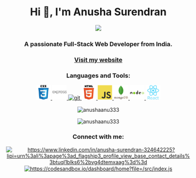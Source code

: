 <h1 align="center">Hi 👋, I'm Anusha Surendran</h1>


<p align='center'> </h1>
<p align="center">
<a align="center" href="https://github.com/DenverCoder1/readme-typing-svg"><img src="https://readme-typing-svg.herokuapp.com?&font=IBM+Plex+Sans&color=d25f2c&size=25&lines=Welcome+to+my+GitHub+Profile" /></a>
</p>

<h3 align="center">A passionate Full-Stack Web Developer from India.</h3>
<h3 align="center" text-decoration="none"><a href="https://rajnarayana.netlify.app/" target="_blank" rel="noopener noreferrer" >
    Visit my website
</a></h3>

<h3 align="center">Languages and Tools:</h3>
<p align="center"> <a href="https://www.w3schools.com/css/" target="_blank" rel="noreferrer"> <img src="https://raw.githubusercontent.com/devicons/devicon/master/icons/css3/css3-original-wordmark.svg" alt="css3" width="40" height="40"/> </a> <a href="https://expressjs.com" target="_blank" rel="noreferrer"> <img src="https://raw.githubusercontent.com/devicons/devicon/master/icons/express/express-original-wordmark.svg" alt="express" width="40" height="40"/> </a> <a href="https://git-scm.com/" target="_blank" rel="noreferrer"> <img src="https://www.vectorlogo.zone/logos/git-scm/git-scm-icon.svg" alt="git" width="40" height="40"/> </a> <a href="https://www.w3.org/html/" target="_blank" rel="noreferrer"> <img src="https://raw.githubusercontent.com/devicons/devicon/master/icons/html5/html5-original-wordmark.svg" alt="html5" width="40" height="40"/> </a> <a href="https://developer.mozilla.org/en-US/docs/Web/JavaScript" target="_blank" rel="noreferrer"> <img src="https://raw.githubusercontent.com/devicons/devicon/master/icons/javascript/javascript-original.svg" alt="javascript" width="40" height="40"/> </a> <a href="https://www.mongodb.com/" target="_blank" rel="noreferrer"> <img src="https://raw.githubusercontent.com/devicons/devicon/master/icons/mongodb/mongodb-original-wordmark.svg" alt="mongodb" width="40" height="40"/> </a> <a href="https://nodejs.org" target="_blank" rel="noreferrer"> <img src="https://raw.githubusercontent.com/devicons/devicon/master/icons/nodejs/nodejs-original-wordmark.svg" alt="nodejs" width="40" height="40"/> </a> <a href="https://reactjs.org/" target="_blank" rel="noreferrer"> <img src="https://raw.githubusercontent.com/devicons/devicon/master/icons/react/react-original-wordmark.svg" alt="react" width="40" height="40"/> </a> </p>
  </div>
<div align="center">
<p><img align="center" src="https://github-readme-stats.vercel.app/api/top-langs?username=anushaanu333&show_icons=true&locale=en&layout=compact" alt="anushaanu333" /></p>
  </div>
  



<div align="center">

<p><img align="center" src="https://github-readme-streak-stats.herokuapp.com/?user=anushaanu333&" alt="anushaanu333" /></p>
 </div>



<h3 align="center">Connect with me:</h3>
<p align="center">
<a href="https://linkedin.com/in/https://www.linkedin.com/in/anusha-surendran-324642225?lipi=urn%3ali%3apage%3ad_flagship3_profile_view_base_contact_details%3btuql1blks6%2bvg4dtemxaag%3d%3d" target="blank"><img align="center" src="https://raw.githubusercontent.com/rahuldkjain/github-profile-readme-generator/master/src/images/icons/Social/linked-in-alt.svg" alt="https://www.linkedin.com/in/anusha-surendran-324642225?lipi=urn%3ali%3apage%3ad_flagship3_profile_view_base_contact_details%3btuql1blks6%2bvg4dtemxaag%3d%3d" height="30" width="40" /></a>
<a href="https://codesandbox.com/https://codesandbox.io/dashboard/home?file=/src/index.js" target="blank"><img align="center" src="https://raw.githubusercontent.com/rahuldkjain/github-profile-readme-generator/master/src/images/icons/Social/codesandbox.svg" alt="https://codesandbox.io/dashboard/home?file=/src/index.js" height="30" width="40" /></a>
</p>
